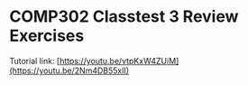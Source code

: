 # COMP302 Classtest 3 Review Exercises

Tutorial link: [https://youtu.be/vtpKxW4ZUiM](https://youtu.be/2Nm4DB55xlI)
